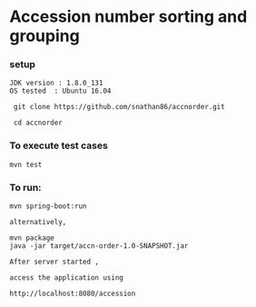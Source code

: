 # Accession number sorting and grouping

### setup
 ```
 JDK version : 1.8.0_131
 OS tested  : Ubuntu 16.04

  git clone https://github.com/snathan86/accnorder.git
  
  cd accnorder 
  ```
  
### To execute test cases
  ``` 
  mvn test 
  ``` 

### To run:

```
mvn spring-boot:run

alternatively,

mvn package
java -jar target/accn-order-1.0-SNAPSHOT.jar 
```

```
After server started ,

access the application using 

http://localhost:8080/accession

```
